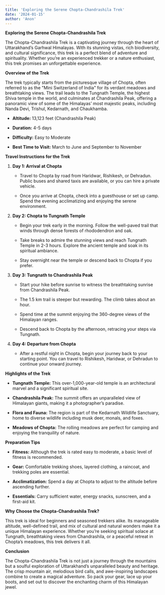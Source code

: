 ```yaml
---
title: 'Exploring the Serene Chopta-Chandrashila Trek'
date: '2024-01-15'
author: 'Anon'
---
```


**Exploring the Serene Chopta-Chandrashila Trek**

The Chopta-Chandrashila Trek is a captivating journey through the heart
of Uttarakhand’s Garhwal Himalayas. With its stunning vistas, rich
biodiversity, and cultural significance, this trek is a perfect blend of
adventure and spirituality. Whether you’re an experienced trekker or a
nature enthusiast, this trek promises an unforgettable experience.

**Overview of the Trek**

The trek typically starts from the picturesque village of Chopta, often
referred to as the "Mini Switzerland of India" for its verdant meadows
and breathtaking views. The trail leads to the Tungnath Temple, the
highest Shiva temple in the world, and culminates at Chandrashila Peak,
offering a panoramic view of some of the Himalayas’ most majestic peaks,
including Nanda Devi, Trishul, Kedarnath, and Chaukhamba.

-   **Altitude:** 13,123 feet (Chandrashila Peak)

-   **Duration:** 4-5 days

-   **Difficulty:** Easy to Moderate

-   **Best Time to Visit:** March to June and September to November

**Travel Instructions for the Trek**

1.  **Day 1: Arrival at Chopta**

    -   Travel to Chopta by road from Haridwar, Rishikesh, or Dehradun.
        Public buses and shared taxis are available, or you can hire a
        private vehicle.

    -   Once you arrive at Chopta, check into a guesthouse or set up
        camp. Spend the evening acclimatizing and enjoying the serene
        environment.

2.  **Day 2: Chopta to Tungnath Temple**

    -   Begin your trek early in the morning. Follow the well-paved
        trail that winds through dense forests of rhododendron and oak.

    -   Take breaks to admire the stunning views and reach Tungnath
        Temple in 2-3 hours. Explore the ancient temple and soak in its
        spiritual ambiance.

    -   Stay overnight near the temple or descend back to Chopta if you
        prefer.

3.  **Day 3: Tungnath to Chandrashila Peak**

    -   Start your hike before sunrise to witness the breathtaking
        sunrise from Chandrashila Peak.

    -   The 1.5 km trail is steeper but rewarding. The climb takes about
        an hour.

    -   Spend time at the summit enjoying the 360-degree views of the
        Himalayan ranges.

    -   Descend back to Chopta by the afternoon, retracing your steps
        via Tungnath.

4.  **Day 4: Departure from Chopta**

    -   After a restful night in Chopta, begin your journey back to your
        starting point. You can travel to Rishikesh, Haridwar, or
        Dehradun to continue your onward journey.

**Highlights of the Trek**

-   **Tungnath Temple:** This over-1,000-year-old temple is an
    architectural marvel and a significant spiritual site.

-   **Chandrashila Peak:** The summit offers an unparalleled view of
    Himalayan giants, making it a photographer’s paradise.

-   **Flora and Fauna:** The region is part of the Kedarnath Wildlife
    Sanctuary, home to diverse wildlife including musk deer, monals, and
    foxes.

-   **Meadows of Chopta:** The rolling meadows are perfect for camping
    and enjoying the tranquility of nature.

**Preparation Tips**

-   **Fitness:** Although the trek is rated easy to moderate, a basic
    level of fitness is recommended.

-   **Gear:** Comfortable trekking shoes, layered clothing, a raincoat,
    and trekking poles are essential.

-   **Acclimatization:** Spend a day at Chopta to adjust to the altitude
    before ascending further.

-   **Essentials:** Carry sufficient water, energy snacks, sunscreen,
    and a first-aid kit.

**Why Choose the Chopta-Chandrashila Trek?**

This trek is ideal for beginners and seasoned trekkers alike. Its
manageable altitude, well-defined trail, and mix of cultural and natural
wonders make it a unique Himalayan experience. Whether you’re seeking
spiritual solace at Tungnath, breathtaking views from Chandrashila, or a
peaceful retreat in Chopta’s meadows, this trek delivers it all.

**Conclusion**

The Chopta-Chandrashila Trek is not just a journey through the mountains
but a soulful exploration of Uttarakhand’s unparalleled beauty and
heritage. The crisp mountain air, melodious bird calls, and
awe-inspiring landscapes combine to create a magical adventure. So pack
your gear, lace up your boots, and set out to discover the enchanting
charm of this Himalayan jewel.
